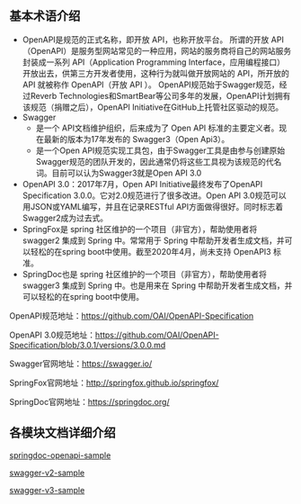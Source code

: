 ## 基本术语介绍
- OpenAPI是规范的正式名称，即开放 API，也称开放平台。 所谓的开放 API（OpenAPI）是服务型网站常见的一种应用，网站的服务商将自己的网站服务封装成一系列 API（Application Programming Interface，应用编程接口）开放出去，供第三方开发者使用，这种行为就叫做开放网站的 API，所开放的 API 就被称作 OpenAPI（开放 API ）。 OpenAPI规范始于Swagger规范，经过Reverb Technologies和SmartBear等公司多年的发展，OpenAPI计划拥有该规范（捐赠之后），OpenAPI Initiative在GitHub上托管社区驱动的规范。
- Swagger
  - 是一个 API文档维护组织，后来成为了 Open API 标准的主要定义者。现在最新的版本为17年发布的 Swagger3（Open Api3）。
  - 是一个Open API规范实现工具包，由于Swagger工具是由参与创建原始Swagger规范的团队开发的，因此通常仍将这些工具视为该规范的代名词。目前可以认为Swagger3就是Open API 3.0
- OpenAPI 3.0：2017年7月，Open API Initiative最终发布了OpenAPI Specification 3.0.0。它对2.0规范进行了很多改进。Open API 3.0规范可以用JSON或YAML编写，并且在记录RESTful API方面做得很好。同时标志着Swagger2成为过去式。
- SpringFox是 spring 社区维护的一个项目（非官方），帮助使用者将 swagger2 集成到 Spring 中。常常用于 Spring 中帮助开发者生成文档，并可以轻松的在spring boot中使用。截至2020年4月，尚未支持 OpenAPI3 标准。
- SpringDoc也是 spring 社区维护的一个项目（非官方），帮助使用者将 swagger3 集成到 Spring 中。也是用来在 Spring 中帮助开发者生成文档，并可以轻松的在spring boot中使用。

OpenAPI规范地址：https://github.com/OAI/OpenAPI-Specification

OpenAPI 3.0规范地址：https://github.com/OAI/OpenAPI-Specification/blob/3.0.1/versions/3.0.0.md

Swagger官网地址：https://swagger.io/

SpringFox官网地址：http://springfox.github.io/springfox/

SpringDoc官网地址：https://springdoc.org/

## 各模块文档详细介绍
[springdoc-openapi-sample](./springdoc-openapi-sample/README.md)

[swagger-v2-sample](./swagger-v2-sample/README.md)

[swagger-v3-sample](./swagger-v3-sample/README.md)